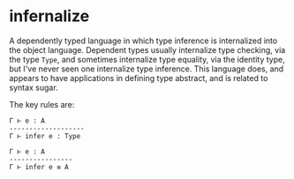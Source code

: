 infernalize
===
A dependently typed language in which type inference is internalized into the
object language.
Dependent types usually internalize type checking, via the type `Type`, and
sometimes internalize type equality, via the identity type, but I've never seen
one internalize type inference.
This language does, and appears to have applications in defining type abstract,
and is related to syntax sugar.

The key rules are:

```
Γ ⊢ e : A
-------------------
Γ ⊢ infer e : Type

Γ ⊢ e : A
----------------
Γ ⊢ infer e ≡ A
```
